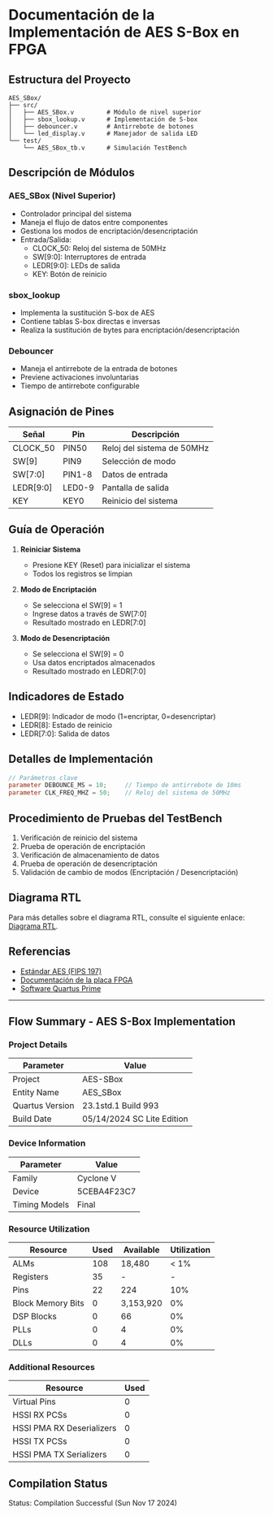 # Documentación de la Implementación de AES S-Box en FPGA

## Estructura del Proyecto

```
AES_SBox/
├── src/
│   ├── AES_SBox.v         # Módulo de nivel superior
│   ├── sbox_lookup.v      # Implementación de S-box
│   ├── debouncer.v        # Antirrebote de botones
│   └── led_display.v      # Manejador de salida LED
└── test/
    └── AES_SBox_tb.v      # Simulación TestBench
```

## Descripción de Módulos

### AES_SBox (Nivel Superior)
- Controlador principal del sistema
- Maneja el flujo de datos entre componentes
- Gestiona los modos de encriptación/desencriptación
- Entrada/Salida:
  - CLOCK_50: Reloj del sistema de 50MHz
  - SW[9:0]: Interruptores de entrada
  - LEDR[9:0]: LEDs de salida
  - KEY: Botón de reinicio

### sbox_lookup
- Implementa la sustitución S-box de AES
- Contiene tablas S-box directas e inversas
- Realiza la sustitución de bytes para encriptación/desencriptación

### Debouncer
- Maneja el antirrebote de la entrada de botones
- Previene activaciones involuntarias
- Tiempo de antirrebote configurable

## Asignación de Pines

| Señal    | Pin   | Descripción                |
|----------|-------|----------------------------|
| CLOCK_50 | PIN50 | Reloj del sistema de 50MHz |
| SW[9]    | PIN9  | Selección de modo          |
| SW[7:0]  | PIN1-8| Datos de entrada           |
| LEDR[9:0]| LED0-9| Pantalla de salida         |
| KEY      | KEY0  | Reinicio del sistema       |

## Guía de Operación

1. **Reiniciar Sistema**
   - Presione KEY (Reset) para inicializar el sistema
   - Todos los registros se limpian

2. **Modo de Encriptación**
   - Se selecciona el SW[9] = 1
   - Ingrese datos a través de SW[7:0]
   - Resultado mostrado en LEDR[7:0]

3. **Modo de Desencriptación**
   - Se selecciona el SW[9] = 0
   - Usa datos encriptados almacenados
   - Resultado mostrado en LEDR[7:0]

## Indicadores de Estado

- LEDR[9]: Indicador de modo (1=encriptar, 0=desencriptar)
- LEDR[8]: Estado de reinicio
- LEDR[7:0]: Salida de datos

## Detalles de Implementación

```verilog
// Parámetros clave
parameter DEBOUNCE_MS = 10;     // Tiempo de antirrebote de 10ms
parameter CLK_FREQ_MHZ = 50;    // Reloj del sistema de 50MHz
```

## Procedimiento de Pruebas del TestBench

1. Verificación de reinicio del sistema
2. Prueba de operación de encriptación
3. Verificación de almacenamiento de datos
4. Prueba de operación de desencriptación
5. Validación de cambio de modos (Encriptación / Desencriptación)

## Diagrama RTL

Para más detalles sobre el diagrama RTL, consulte el siguiente enlace: [Diagrama RTL](RTL_Diagram.pdf).

## Referencias

- [Estándar AES (FIPS 197)](https://nvlpubs.nist.gov/nistpubs/FIPS/NIST.FIPS.197.pdf)
- [Documentación de la placa FPGA](https://www.manualslib.com/manual/1493239/Terasic-De0-Cv.html#manual)
- [Software Quartus Prime](https://www.intel.com/content/www/us/en/support/programmable/support-resources/design-software/user-guides.html)

---

## Flow Summary - AES S-Box Implementation

### Project Details
| Parameter | Value |
|-----------|-------|
| Project | AES-SBox |
| Entity Name | AES_SBox |
| Quartus Version | 23.1std.1 Build 993 |
| Build Date | 05/14/2024 SC Lite Edition |

### Device Information
| Parameter | Value |
|-----------|-------|
| Family | Cyclone V |
| Device | 5CEBA4F23C7 |
| Timing Models | Final |

### Resource Utilization
| Resource | Used | Available | Utilization |
|----------|------|-----------|-------------|
| ALMs | 108 | 18,480 | < 1% |
| Registers | 35 | - | - |
| Pins | 22 | 224 | 10% |
| Block Memory Bits | 0 | 3,153,920 | 0% |
| DSP Blocks | 0 | 66 | 0% |
| PLLs | 0 | 4 | 0% |
| DLLs | 0 | 4 | 0% |

### Additional Resources
| Resource | Used |
|----------|------|
| Virtual Pins | 0 |
| HSSI RX PCSs | 0 |
| HSSI PMA RX Deserializers | 0 |
| HSSI TX PCSs | 0 |
| HSSI PMA TX Serializers | 0 |

## Compilation Status

Status: Compilation Successful (Sun Nov 17 2024)

